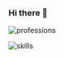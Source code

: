 ### Hi there 👋
![professions](https://user-images.githubusercontent.com/51321911/161564533-42ca803a-2f82-4357-89a4-337bdf6f34d6.gif)

![skills](https://github.com/muhammadabir64/muhammadabir64/assets/51321911/a3d28b81-2670-43e7-b622-ddffb8f2ca5b)
